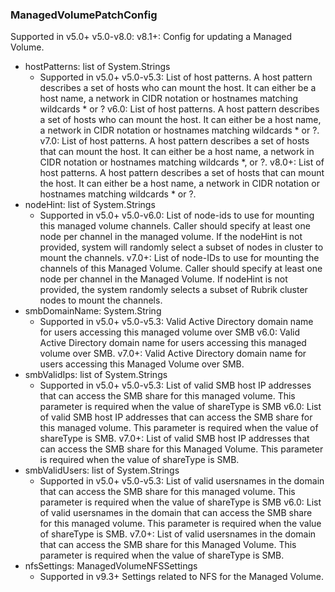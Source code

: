 ### ManagedVolumePatchConfig
Supported in v5.0+
  v5.0-v8.0: 
  v8.1+: Config for updating a Managed Volume.

- hostPatterns: list of System.Strings
  - Supported in v5.0+
  v5.0-v5.3: List of host patterns. A host pattern describes a set of hosts who can mount the host. It can either be a host name, a network in CIDR notation or hostnames matching wildcards * or ?
  v6.0: List of host patterns. A host pattern describes a set of hosts who can mount the host. It can either be a host name, a network in CIDR notation or hostnames matching wildcards * or ?.
  v7.0: List of host patterns. A host pattern describes a set of hosts that can mount the host. It can either be a host name, a network in CIDR notation or hostnames matching wildcards *, or ?.
  v8.0+: List of host patterns. A host pattern describes a set of hosts that can mount the host. It can either be a host name, a network in CIDR notation or hostnames matching wildcards * or ?.
- nodeHint: list of System.Strings
  - Supported in v5.0+
  v5.0-v6.0: List of node-ids to use for mounting this managed volume channels. Caller should specify at least one node per channel in the managed volume. If the nodeHint is not provided, system will randomly select a subset of nodes in cluster to mount the channels.
  v7.0+: List of node-IDs to use for mounting the channels of this Managed Volume. Caller should specify at least one node per channel in the Managed Volume. If nodeHint is not provided, the system randomly selects a subset of Rubrik cluster nodes to mount the channels.
- smbDomainName: System.String
  - Supported in v5.0+
  v5.0-v5.3: Valid Active Directory domain name for users accessing this managed volume over SMB
  v6.0: Valid Active Directory domain name for users accessing this managed volume over SMB.
  v7.0+: Valid Active Directory domain name for users accessing this Managed Volume over SMB.
- smbValidIps: list of System.Strings
  - Supported in v5.0+
  v5.0-v5.3: List of valid SMB host IP addresses that can access the SMB share for this managed volume. This parameter is required when the value of shareType is SMB
  v6.0: List of valid SMB host IP addresses that can access the SMB share for this managed volume. This parameter is required when the value of shareType is SMB.
  v7.0+: List of valid SMB host IP addresses that can access the SMB share for this Managed Volume. This parameter is required when the value of shareType is SMB.
- smbValidUsers: list of System.Strings
  - Supported in v5.0+
  v5.0-v5.3: List of valid usersnames in the domain that can access the SMB share for this managed volume. This parameter is required when the value of shareType is SMB
  v6.0: List of valid usersnames in the domain that can access the SMB share for this managed volume. This parameter is required when the value of shareType is SMB.
  v7.0+: List of valid usersnames in the domain that can access the SMB share for this Managed Volume. This parameter is required when the value of shareType is SMB.
- nfsSettings: ManagedVolumeNFSSettings
  - Supported in v9.3+
  Settings related to NFS for the Managed Volume.

